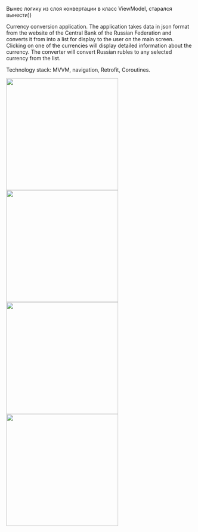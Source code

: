 Вынес логику из слоя конвертации в класс ViewModel, старался вынести))




Currency conversion application. The application takes data in json format from the website of the Central Bank of the Russian Federation and converts it from into a list for display to the user on the main screen. Clicking on one of the currencies will display detailed information about the currency. The converter will convert Russian rubles to any selected currency from the list.

Technology stack:
MVVM, navigation, Retrofit, Coroutines.


<img src="https://user-images.githubusercontent.com/69763830/133552285-f2250d07-dcde-41e7-a142-da11d062696b.png" width="300" />
<img src="https://user-images.githubusercontent.com/69763830/133552297-1e0ad841-c1a3-487a-a90a-21273867d3bb.png" width="300" />
<img src="https://user-images.githubusercontent.com/69763830/133552309-946c1648-2374-48f9-9cee-1cc7c351fed0.png" width="300" />
<img src="https://user-images.githubusercontent.com/69763830/133552316-eb2b8a94-bef8-41c0-8361-7255c2fef7fe.png" width="300" />

